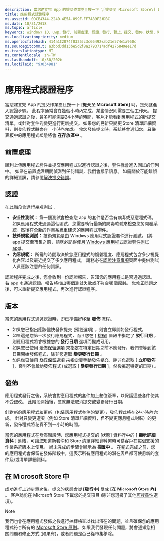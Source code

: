 ```yaml
---
description: 當您建立完 App 的提交作業並且按一下 \[提交至 Microsoft Store\] 時，提交就進入認證步驟。
title: 應用程式認證程序
ms.assetid: 0DCB4344-224D-4E5A-899F-FF7A89F23DBC
ms.date: 10/31/2018
ms.topic: article
keywords: windows 10、uwp、發行、前置處理、認證、發行、暫止、提交、發佈、狀態、時間
ms.localizationpriority: medium
ms.openlocfilehash: 414a182074f03256c3c66492eab21e574e1a960c
ms.sourcegitcommit: a3bbd3dd13be5d2f8a2793717adf4276840ee17d
ms.translationtype: MT
ms.contentlocale: zh-TW
ms.lasthandoff: 10/30/2020
ms.locfileid: "93034981"
---
```

# <a name="the-app-certification-process"></a>應用程式認證程序

當您建立完 App 的提交作業並且按一下 **\[提交至 Microsoft Store\]** 時，提交就進入認證步驟。 此程序通常會在幾個小時內完成，某些情況則需要三個工作天。 提交通過認證之後，最多可能需要24小時的時間，客戶才能看到應用程式的新提交清單，或針對套件的變更進行更新提交。 如果您的更新只變更 Store 清單詳細資料，則發佈程式將會在一小時內完成。  當您發佈提交時，系統將會通知您，且儀表板中的應用程式狀態將會 **在存放區中** 。

## <a name="preprocessing"></a>前置處理

順利上傳應用程式套件並提交應用程式以進行認證之後，套件就會進入測試的佇列中。 如果在前置處理期間偵測到任何錯誤，我們會顯示訊息。 如需關於可能錯誤的詳細資訊，請參閱[解決提交錯誤](resolve-submission-errors.md)。

## <a name="certification"></a>認證

在此階段會進行幾項測試：

-   **安全性測試：** 第一個測試會檢查您 app 的套件是否含有病毒或惡意程式碼。 如果應用程式未通過這個測試，您需要執行最新的防毒軟體來檢查您的開發系統，然後在全新的作業系統重建您的應用程式套件。
-   **技術規範測試：** 技術規範是由 Windows 應用程式認證套件進行測試。 (將 app 提交至市集之前，請務必記得[使用 Windows 應用程式認證套件測試 app](../debug-test-perf/windows-app-certification-kit.md))。
-   **內容規範：** 所需的時間取決於您應用程式的複雜程度、應用程式包含多少視覺化內容以及最近提交了多少應用程式。 請務必在[認證注意事項](notes-for-certification.md)頁面中提供測試人員應該注意的任何資訊。

認證程序完成之後，您會收到一份認證報告，告知您的應用程式是否通過認證。 若 app 未通過認證，報告將指出哪個測試失敗或不符合哪個[原則](store-policies.md)。 您修正問題之後，可以重新提交應用程式，再次進行認證程序。

## <a name="release"></a>版本

當您的應用程式通過認證時，即已準備好移至 **發佈** 流程。

- 如果您已指出應該儘快發佈提交 (預設選項) ，則會立即開始發行程式。
- 如果這是您第一次發行應用程式，而且您在 [ [排程](configure-precise-release-scheduling.md#release)] 區段中指定了 **發行日期** ，則應用程式將會根據您的 **發行日期** 選項而變成可用。
- 如果您已使用 [發佈保留選項](manage-submission-options.md#publishing-hold-options) 來指定在特定日期之前不應發行，我們會等到該日期開始發佈程式，除非您選取 **變更發行日期** 。
- 如果您已使用 [發行保留選項](manage-submission-options.md#publishing-hold-options) 來指定要手動發佈提交，除非您選取 [ **立即發佈** ]，否則不會啟動發佈程式 (或選取 [ **變更發行日期** ]，然後挑選特定的日期) 。


## <a name="publishing"></a>發佈

應用程式發行之後，系統會對應用程式的套件加上數位簽章，以保護這些套件使其不受竄改。 此階段開始後，您就無法取消提交或變更發行日期。

針對新的應用程式和更新（包括應用程式套件的變更），發佈程式將在24小時內完成。 針對只變更選項（例如 Store 清單詳細資料，但不變更應用程式封裝）的更新，發佈程式將花費不到一小時的時間。

當您的應用程式在發佈階段時，您應用程式提交的 [狀態] 資料行中的 [ **顯示詳細資料** ] 連結，可讓您知道新套件和 Store 清單詳細資料何時可供客戶在每個支援的作業系統版本上使用。 尚未完成的步驟會顯示為 **擱置中** 。 在程式完成之前，您的應用程式會保留在發佈階段中，這表示所有應用程式的潛在客戶都可使用新的套件及/或清單詳細資料。

## <a name="in-the-store"></a>在 Microsoft Store 中 

成功進行上述步驟之後，提交的狀態會從 **\[發行中\]** 變成 **\[在 Microsoft Store 內\]** 。 客戶就能在 Microsoft Store 下載您的提交項目 (除非您選擇了其他[可搜尋性](choose-visibility-options.md#discoverability)選項)。 

> [!NOTE]
> 我們也會在應用程式發佈之後進行抽樣檢查以找出潛在的問題，並且確保您的應用程式符合所有的 [Microsoft Store 原則](store-policies.md)。 如果我們發現任何問題，將會通知您相關問題和修正方式 (如果有)，或者問題是否已從市集移除。

 

 

 




